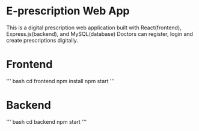 # E-prescription Web App

This is a digital prescription web application built with React(frontend), Express.js(backend), and MySQL(database)
Doctors can register, login and create prescriptions digitally.

# Frontend 
''' 
bash
cd frontend 
npm install
npm start
'''

# Backend 
''' 
bash
cd backend 
npm start
'''